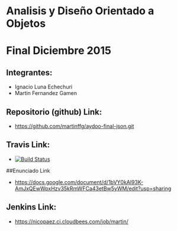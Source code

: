 # Analisis y Diseño Orientado a Objetos
# Final Diciembre 2015

## Integrantes:
 
* Ignacio Luna Echechuri
* Martin Fernandez Gamen

## Repositorio (github)  Link:

* https://github.com/martinffg/aydoo-final-json.git

## Travis Link:
* [![Build Status](https://travis-ci.org/martinffg/aydoo-final-json.svg?branch=master)](https://travis-ci.org/martinffg/aydoo-final-json)

##Enunciado Link

* https://docs.google.com/document/d/1bVY0kAl93K-AmJxQEwWpxHzv35kRmWFCa43etBw5yWM/edit?usp=sharing

## Jenkins Link:
* https://nicopaez.ci.cloudbees.com/job/martin/
